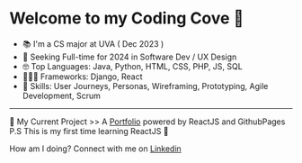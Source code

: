# Welcome to my Coding Cove 💞

- 📚 I'm a CS major at UVA ( Dec 2023 )
- 💼 Seeking Full-time for 2024 in Software Dev / UX Design
- 🤓 Top Languages: Java, Python, HTML, CSS, PHP, JS, SQL
- 👩🏻‍💻 Frameworks: Django, React
- 🧠 Skills: User Journeys, Personas, Wireframing, Prototyping, Agile Development, Scrum
---
📆 My Current Project >> A [Portfolio](https://kavyarachita.github.io) powered by ReactJS and GithubPages
P.S This is my first time learning ReactJS 🤫

How am I doing? Connect with me on [Linkedin](https://www.linkedin.com/in/kavya-annapareddy-0209021b5/)
